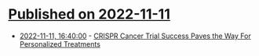# [Published on 2022-11-11](index.md)

* [2022-11-11, 16:40:00](https://science.slashdot.org/story/22/11/11/0817247/crispr-cancer-trial-success-paves-the-way-for-personalized-treatments?utm_source=rss1.0mainlinkanon&utm_medium=feed) - [CRISPR Cancer Trial Success Paves the Way For Personalized Treatments](https://science.slashdot.org/story/22/11/11/0817247/crispr-cancer-trial-success-paves-the-way-for-personalized-treatments?utm_source=rss1.0mainlinkanon&utm_medium=feed)
